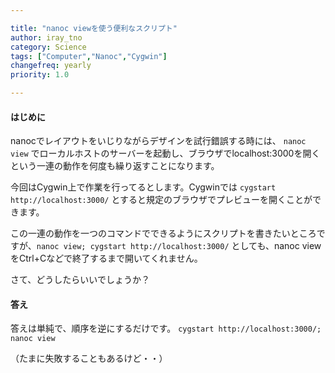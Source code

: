 ```yaml
---

title: "nanoc viewを使う便利なスクリプト"
author: iray_tno
category: Science
tags: ["Computer","Nanoc","Cygwin"]
changefreq: yearly
priority: 1.0

---
```


#### はじめに

nanocでレイアウトをいじりながらデザインを試行錯誤する時には、 `nanoc view` でローカルホストのサーバーを起動し、ブラウザでlocalhost:3000を開くという一連の動作を何度も繰り返すことになります。

今回はCygwin上で作業を行ってるとします。Cygwinでは `cygstart http://localhost:3000/` とすると規定のブラウザでプレビューを開くことができます。

この一連の動作を一つのコマンドでできるようにスクリプトを書きたいところですが、`nanoc view; cygstart http://localhost:3000/` としても、nanoc viewをCtrl+Cなどで終了するまで開いてくれません。

さて、どうしたらいいでしょうか？

<!-- headline -->

#### 答え

答えは単純で、順序を逆にするだけです。 `cygstart http://localhost:3000/; nanoc view`

（たまに失敗することもあるけど・・）
